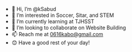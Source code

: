 - 👋 Hi, I’m @kSabud
- 👀 I’m interested in Soccer, Sitar, and STEM
- 🌱 I’m currently learning at TJHSST 
- 💞️ I’m looking to collaborate on Website Building 
- 📫 Reach me at 0616kabo@gmail.com 
- 😊 Have a good rest of your day!

<!---
kSabud/kSabud is a ✨ special ✨ repository because its `README.md` (this file) appears on your GitHub profile.
You can click the Preview link to take a look at your changes.
--->
